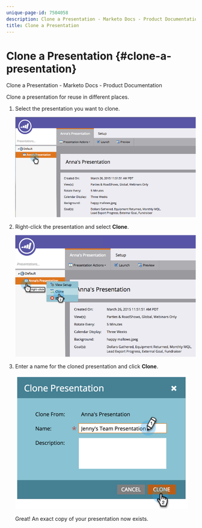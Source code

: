 ```yaml
---
unique-page-id: 7504058
description: Clone a Presentation - Marketo Docs - Product Documentation
title: Clone a Presentation
---
```


# Clone a Presentation {#clone-a-presentation}

Clone a Presentation - Marketo Docs - Product Documentation

Clone a presentation for reuse in different places.

1. Select the presentation you want to clone.

   ![](assets/image2015-3-26-12-3a22-3a6.png)

1. Right-click the presentation and select **Clone**.

   ![](assets/image2015-3-26-12-3a22-3a47.png)

1. Enter a name for the cloned presentation and click **Clone**.

   ![](assets/image2015-3-20-16-3a14-3a44.png)

   Great! An exact copy of your presentation now exists.

